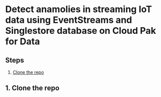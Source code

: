 # Detect anamolies in streaming IoT data using EventStreams and Singlestore database on Cloud Pak for Data


## Steps

1. [Clone the repo](#1-clone-the-repo)

## 1. Clone the repo


